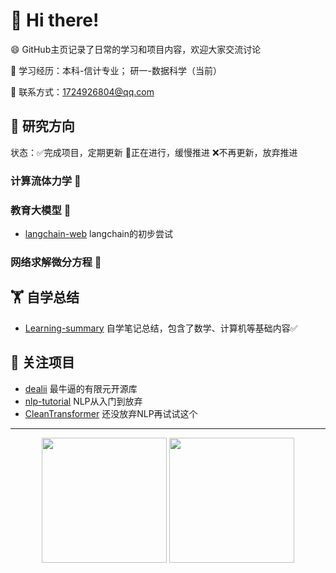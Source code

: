 # 🙋 Hi there!

😄 GitHub主页记录了日常的学习和项目内容，欢迎大家交流讨论

👯 学习经历：本科-信计专业； 研一-数据科学（当前）

💬 联系方式：1724926804@qq.com


## 🔭 研究方向
状态：✅完成项目，定期更新 🌱正在进行，缓慢推进 ❌不再更新，放弃推进
### 计算流体力学 🌱

### 教育大模型 🌱
- [langchain-web](https://github.com/shijie-zju/langchain-web)  langchain的初步尝试

### 网络求解微分方程 🌱

## 🏋️ 自学总结 
- [Learning-summary](https://github.com/shijie-zju/Learning-summary)  自学笔记总结，包含了数学、计算机等基础内容✅

## 🤔 关注项目 
- [dealii](/https://github.com/dealii/dealii)  最牛逼的有限元开源库
- [nlp-tutorial](https://github.com/graykode/nlp-tutorial)  NLP从入门到放弃
- [CleanTransformer](https://github.com/firechecking/CleanTransformer)  还没放弃NLP再试试这个

---
<div align="center">
  <img height="200px" src="https://github-readme-stats.vercel.app/api?username=shijie-zju&title=Yuan%27s%20GitHub%20stats&theme=vue&show_icons=true" />
  <img height="200px" src="https://github-readme-stats.vercel.app/api/top-langs/?username=shijie-zju&theme=vue" />
</div>

  
<!--
**shijie-zju/shijie-zju** is a ✨ _special_ ✨ repository because its `README.md` (this file) appears on your GitHub profile.

✅ 完成项目 ❌ 放弃推进 🌱 正在进行
Here are some ideas to get you started:

- 🔭 I’m currently working on ...
- 🌱 I’m currently learning ...
- 👯 I’m looking to collaborate on ...
- 🤔 I’m looking for help with ...
- 💬 Ask me about ...
- 📫 How to reach me: ...
- 😄 Pronouns: ...
- ⚡ Fun fact: ...
-->


